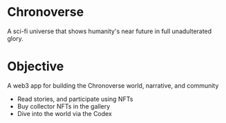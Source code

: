 # Chronoverse
A sci-fi universe that shows humanity's near future in full unadulterated glory. 

# Objective
A web3 app for building the Chronoverse world, narrative, and community
- Read stories, and participate using NFTs
- Buy collector NFTs in the gallery
- Dive into the world via the Codex

